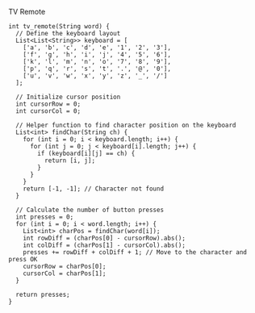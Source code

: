 TV Remote

    int tv_remote(String word) {
      // Define the keyboard layout
      List<List<String>> keyboard = [
        ['a', 'b', 'c', 'd', 'e', '1', '2', '3'],
        ['f', 'g', 'h', 'i', 'j', '4', '5', '6'],
        ['k', 'l', 'm', 'n', 'o', '7', '8', '9'],
        ['p', 'q', 'r', 's', 't', '.', '@', '0'],
        ['u', 'v', 'w', 'x', 'y', 'z', '_', '/']
      ];
    
      // Initialize cursor position
      int cursorRow = 0;
      int cursorCol = 0;
    
      // Helper function to find character position on the keyboard
      List<int> findChar(String ch) {
        for (int i = 0; i < keyboard.length; i++) {
          for (int j = 0; j < keyboard[i].length; j++) {
            if (keyboard[i][j] == ch) {
              return [i, j];
            }
          }
        }
        return [-1, -1]; // Character not found
      }
    
      // Calculate the number of button presses
      int presses = 0;
      for (int i = 0; i < word.length; i++) {
        List<int> charPos = findChar(word[i]);
        int rowDiff = (charPos[0] - cursorRow).abs();
        int colDiff = (charPos[1] - cursorCol).abs();
        presses += rowDiff + colDiff + 1; // Move to the character and press OK
        cursorRow = charPos[0];
        cursorCol = charPos[1];
      }
    
      return presses;
    }
